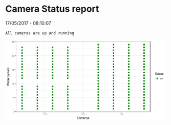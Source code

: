 Camera Status report
================
17/05/2017 - 08:10:07

    All cameras are up and running

![](camreport_files/figure-markdown_github/unnamed-chunk-2-1.png)
